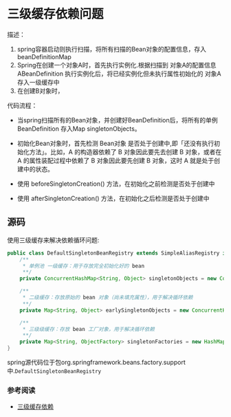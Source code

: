 # 三级缓存依赖问题

描述：
1. spring容器启动则执行扫描，将所有扫描的Bean对象的配置信息，存入 beanDefinitionMap
2. Spring在创建一个对象A时，首先执行实例化.根据扫描到 对象A的配置信息 ABeanDefinition 执行实例化后，将已经实例化但未执行属性初始化的 对象A 存入一级缓存中
3. 在创建B对象时，

代码流程：

- 当spring扫描所有的Bean对象，并创建好BeanDefinition后，将所有的单例BeanDefinition 存入Map singletonObjects。
- 初始化Bean对象时，首先检测 Bean对象 是否处于创建中,即「还没有执行初始化方法」。比如，A 的构造器依赖了 B 对象因此要先去创建 B 对象，或者在 A 的属性装配过程中依赖了 B 对象因此要先创建 B 对象，这时 A
  就是处于创建中的状态。
- 使用 beforeSingletonCreation() 方法，在初始化之前检测是否处于创建中

- 使用 afterSingletonCreation() 方法，在初始化之后检测是否处于创建中

## 源码

使用三级缓存来解决依赖循环问题:

```java
public class DefaultSingletonBeanRegistry extends SimpleAliasRegistry implements SingletonBeanRegistry {
    /**
     * 单例池 一级缓存：用于存放完全初始化好的 bean
     **/
    private ConcurrentHashMap<String, Object> singletonObjects = new ConcurrentHashMap<>(256);

    /**
     * 二级缓存：存放原始的 bean 对象（尚未填充属性），用于解决循环依赖
     **/
    private Map<String, Object> earlySingletonObjects = new ConcurrentHashMap<>(16);

    /**
     * 三级级缓存：存放 bean 工厂对象，用于解决循环依赖
     **/
    private Map<String, ObjectFactory> singletonFactories = new HashMap<>(16);
}
```

spring源代码位于包org.springframework.beans.factory.support中.`DefaultSingletonBeanRegistry`

### 参考阅读

- [三级缓存依赖](https://juejin.cn/post/7099745254743474212)